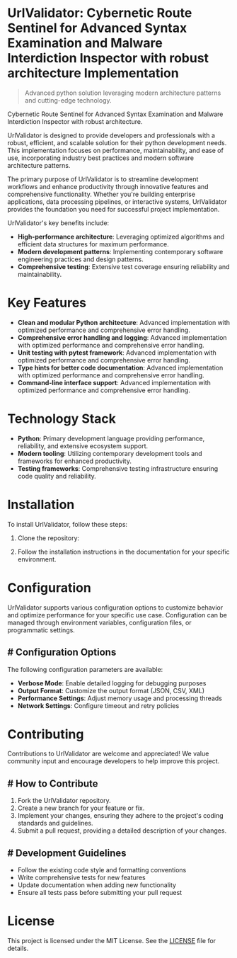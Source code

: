 <!-- fallback_UrlValidator_20250810001649_90573 -->

# UrlValidator: Cybernetic Route Sentinel for Advanced Syntax Examination and Malware Interdiction Inspector with robust architecture Implementation
> Advanced python solution leveraging modern architecture patterns and cutting-edge technology.

Cybernetic Route Sentinel for Advanced Syntax Examination and Malware Interdiction Inspector with robust architecture.

UrlValidator is designed to provide developers and professionals with a robust, efficient, and scalable solution for their python development needs. This implementation focuses on performance, maintainability, and ease of use, incorporating industry best practices and modern software architecture patterns.

The primary purpose of UrlValidator is to streamline development workflows and enhance productivity through innovative features and comprehensive functionality. Whether you're building enterprise applications, data processing pipelines, or interactive systems, UrlValidator provides the foundation you need for successful project implementation.

UrlValidator's key benefits include:

* **High-performance architecture**: Leveraging optimized algorithms and efficient data structures for maximum performance.
* **Modern development patterns**: Implementing contemporary software engineering practices and design patterns.
* **Comprehensive testing**: Extensive test coverage ensuring reliability and maintainability.

# Key Features

* **Clean and modular Python architecture**: Advanced implementation with optimized performance and comprehensive error handling.
* **Comprehensive error handling and logging**: Advanced implementation with optimized performance and comprehensive error handling.
* **Unit testing with pytest framework**: Advanced implementation with optimized performance and comprehensive error handling.
* **Type hints for better code documentation**: Advanced implementation with optimized performance and comprehensive error handling.
* **Command-line interface support**: Advanced implementation with optimized performance and comprehensive error handling.

# Technology Stack

* **Python**: Primary development language providing performance, reliability, and extensive ecosystem support.
* **Modern tooling**: Utilizing contemporary development tools and frameworks for enhanced productivity.
* **Testing frameworks**: Comprehensive testing infrastructure ensuring code quality and reliability.

# Installation

To install UrlValidator, follow these steps:

1. Clone the repository:


2. Follow the installation instructions in the documentation for your specific environment.

# Configuration

UrlValidator supports various configuration options to customize behavior and optimize performance for your specific use case. Configuration can be managed through environment variables, configuration files, or programmatic settings.

## # Configuration Options

The following configuration parameters are available:

* **Verbose Mode**: Enable detailed logging for debugging purposes
* **Output Format**: Customize the output format (JSON, CSV, XML)
* **Performance Settings**: Adjust memory usage and processing threads
* **Network Settings**: Configure timeout and retry policies

# Contributing

Contributions to UrlValidator are welcome and appreciated! We value community input and encourage developers to help improve this project.

## # How to Contribute

1. Fork the UrlValidator repository.
2. Create a new branch for your feature or fix.
3. Implement your changes, ensuring they adhere to the project's coding standards and guidelines.
4. Submit a pull request, providing a detailed description of your changes.

## # Development Guidelines

* Follow the existing code style and formatting conventions
* Write comprehensive tests for new features
* Update documentation when adding new functionality
* Ensure all tests pass before submitting your pull request

# License

This project is licensed under the MIT License. See the [LICENSE](https://github.com/laurindoisaac/UrlValidator/blob/main/LICENSE) file for details.
